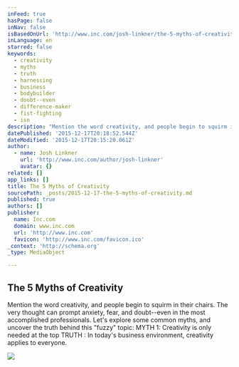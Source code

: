 ```yaml
---
inFeed: true
hasPage: false
inNav: false
isBasedOnUrl: 'http://www.inc.com/josh-linkner/the-5-myths-of-creativity.html'
inLanguage: en
starred: false
keywords:
  - creativity
  - myths
  - truth
  - harnessing
  - business
  - bodybuilder
  - doubt--even
  - difference-maker
  - fist-fighting
  - isn
description: "Mention the word creativity, and people begin to squirm in their chairs. The very thought can prompt anxiety, fear, and doubt--even in the most accomplished professionals. Let's explore some common myths, and uncover the truth behind this \"fuzzy\" topic: MYTH 1: Creativity is only needed at the top TRUTH : In today's business environment, creativity applies to everyone."
datePublished: '2015-12-17T20:18:52.544Z'
dateModified: '2015-12-17T20:15:20.061Z'
author:
  - name: Josh Linkner
    url: 'http://www.inc.com/author/josh-linkner'
    avatar: {}
related: []
app_links: []
title: The 5 Myths of Creativity
sourcePath: _posts/2015-12-17-the-5-myths-of-creativity.md
published: true
authors: []
publisher:
  name: Inc.com
  domain: www.inc.com
  url: 'http://www.inc.com'
  favicon: 'http://www.inc.com/favicon.ico'
_context: 'http://schema.org'
_type: MediaObject

---
```

<article style=""><h1>The 5 Myths of Creativity</h1><p>Mention the word creativity, and people begin to squirm in their chairs. The very thought can prompt anxiety, fear, and doubt--even in the most accomplished professionals. Let's explore some common myths, and uncover the truth behind this "fuzzy" topic: MYTH 1: Creativity is only needed at the top TRUTH : In today's business environment, creativity applies to everyone.</p><img src="https://s3-us-west-2.amazonaws.com/the-grid-img/p/d098ba618571d83f2b7692e6419efb45cffc9b52.jpg" /></article>